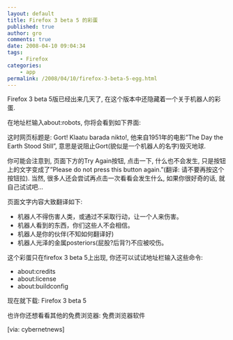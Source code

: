 ```yaml
---
layout: default
title: Firefox 3 beta 5 的彩蛋
published: true
author: gro
comments: true
date: 2008-04-10 09:04:34
tags:
    - Firefox
categories:
    - app
permalink: /2008/04/10/firefox-3-beta-5-egg.html
---
```

Firefox 3 beta 5版已经出来几天了, 在这个版本中还隐藏着一个关于机器人的彩蛋.

在地址栏输入about:robots, 你将会看到如下界面:

[][1]

这时网页标题是: Gort! Klaatu barada nikto!, 他来自1951年的电影&#8221;The Day the Earth Stood Still&#8221;, 意思是说阻止Gort(貌似是一个机器人的名字)毁灭地球.

你可能会注意到, 页面下方的Try Again按钮, 点击一下, 什么也不会发生, 只是按钮上的文字变成了&#8221;Please do not press this button again.&#8221;(翻译: 请不要再按这个按钮拉). 当然, 很多人还会尝试再点击一次看看会发生什么, 如果你很好奇的话, 就自己试试吧&#8230;

页面文字内容大致翻译如下:

  * 机器人不得伤害人类，或通过不采取行动，让一个人来伤害。
  * 机器人看到的东西，你们这些人不会相信。
  * 机器人是你的伙伴(不知如何翻译好)
  * 机器人光泽的金属posteriors(屁股?后背?)不应被咬伤。

这个彩蛋只在firefox 3 beta 5上出现, 你还可以试试地址栏输入这些命令:

  * about:credits
  * about:license
  * about:buildconfig

现在就下载: Firefox 3 beta 5

也许你还想看看其他的免费浏览器: 免费浏览器软件

[via: cybernetnews]

 [1]: http://getfreeware.net/wp-content/uploads/2008/04/screenshot-ff-easteregg1.jpg